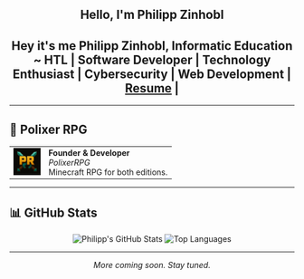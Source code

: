 <p align="center">
</p>

<h2 align="center">Hello, I'm Philipp Zinhobl</h2>

<h2 align="center">
  Hey it's me Philipp Zinhobl, Informatic Education ~ HTL | Software Developer | Technology Enthusiast | Cybersecurity | Web Development | <a href="https://drive.google.com/file/d/14JcEkdm40r_fEIkkBBFLdKOz7PTXOlm_/view?usp=sharing" target="_blank">Resume</a> |
</h2>

---

## 🚀 Polixer RPG

<table>
  <tr>
    <td><img src="./assets/logo.jpg" width="48" alt="PolixerRPG" /></td>
    <td>
      <strong>Founder & Developer</strong><br />
      <em>PolixerRPG</em><br />
      Minecraft RPG for both editions.
    </td>
  </tr>
</table>

---

## 📊 GitHub Stats

<div align="center">
  <img src="https://github-readme-stats.vercel.app/api?username=WeLovePaperAPI&hide_title=false&hide_rank=false&show_icons=true&include_all_commits=true&count_private=true&disable_animations=false&theme=dracula&locale=en&hide_border=false&order=1" height="150" alt="Philipp's GitHub Stats" />
  <img src="https://github-readme-stats.vercel.app/api/top-langs?username=WeLovePaperAPI&layout=compact&langs_count=6&theme=dracula&hide_border=false" height="150" alt="Top Languages" />
</div>

---

<p align="center">
  <em>More coming soon. Stay tuned.</em>
</p>
